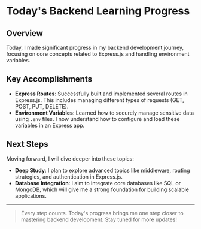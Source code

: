 # Today's Backend Learning Progress

## Overview

Today, I made significant progress in my backend development journey, focusing on core concepts related to Express.js and handling environment variables.

## Key Accomplishments

- **Express Routes**: Successfully built and implemented several routes in Express.js. This includes managing different types of requests (GET, POST, PUT, DELETE).
- **Environment Variables**: Learned how to securely manage sensitive data using `.env` files. I now understand how to configure and load these variables in an Express app.

## Next Steps

Moving forward, I will dive deeper into these topics:
- **Deep Study**: I plan to explore advanced topics like middleware, routing strategies, and authentication in Express.js.
- **Database Integration**: I aim to integrate core databases like SQL or MongoDB, which will give me a strong foundation for building scalable applications.

---

> Every step counts. Today's progress brings me one step closer to mastering backend development. Stay tuned for more updates!

